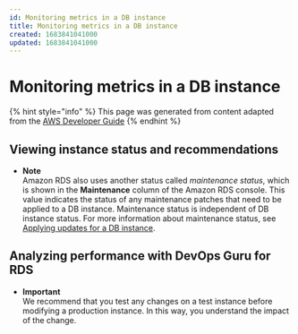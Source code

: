 ```yaml
---
id: Monitoring metrics in a DB instance
title: Monitoring metrics in a DB instance
created: 1683841041000
updated: 1683841041000
---
```

# Monitoring metrics in a DB instance

{% hint style="info" %}
This page was generated from content adapted from the [AWS Developer Guide](https://github.com/awsdocs/amazon-rds-user-guide.git)
{% endhint %}

## Viewing instance status and recommendations

- **Note**  
Amazon RDS also uses another status called *maintenance status*, which is shown in the **Maintenance** column of the Amazon RDS console\. This value indicates the status of any maintenance patches that need to be applied to a DB instance\. Maintenance status is independent of DB instance status\. For more information about maintenance status, see [Applying updates for a DB instance](USER_UpgradeDBInstance.Maintenance.md#USER_UpgradeDBInstance.OSUpgrades)\.


## Analyzing performance with DevOps Guru for RDS

- **Important**  
We recommend that you test any changes on a test instance before modifying a production instance\. In this way, you understand the impact of the change\.

